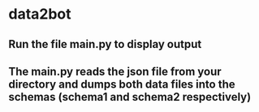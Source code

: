 # data2bot 
## Run the file main.py to display output
## The main.py reads the json file from your directory and dumps both data files into the schemas (schema1 and schema2 respectively)
